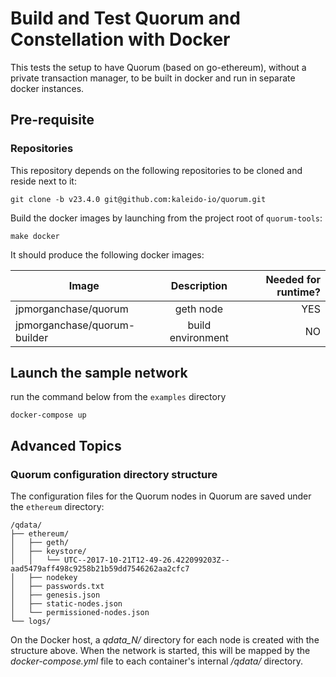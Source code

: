 # Build and Test Quorum and Constellation with Docker

This tests the setup to have Quorum (based on go-ethereum), without a private transaction manager, to be built in docker and run in separate docker instances.

## Pre-requisite

### Repositories

This repository depends on the following repositories to be cloned and reside next to it:

```
git clone -b v23.4.0 git@github.com:kaleido-io/quorum.git
```

Build the docker images by launching from the project root of `quorum-tools`:

```
make docker
```

It should produce the following docker images:

| Image                        |    Description    | Needed for runtime? |
| ---------------------------- | :---------------: | ------------------: |
| jpmorganchase/quorum         |     geth node     |                 YES |
| jpmorganchase/quorum-builder | build environment |                  NO |

## Launch the sample network

run the command below from the `examples` directory

```
docker-compose up
```

## Advanced Topics

### Quorum configuration directory structure

The configuration files for the Quorum nodes in Quorum are saved under the `ethereum` directory:

    /qdata/
    ├── ethereum/
    │   ├── geth/
    │   ├── keystore/
    │   │   └── UTC--2017-10-21T12-49-26.422099203Z--aad5479aff498c9258b21b59dd7546262aa2cfc7
    │   ├── nodekey
    │   ├── passwords.txt
    │   ├── genesis.json
    │   ├── static-nodes.json
    │   └── permissioned-nodes.json
    └── logs/

On the Docker host, a _qdata_N/_ directory for each node is created with the structure above. When the network is started, this will be mapped by the _docker-compose.yml_ file to each container's internal _/qdata/_ directory.
